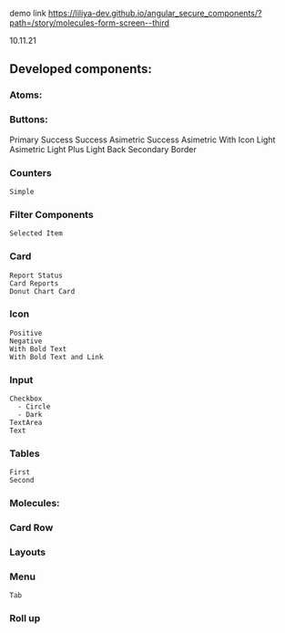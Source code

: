 demo link https://liliya-dev.github.io/angular_secure_components/?path=/story/molecules-form-screen--third

10.11.21
## Developed components: 

### Atoms:
  ### Buttons:
  Primary
  Success 
  Success Asimetric
  Success Asimetric With Icon
  Light Asimetric
  Light Plus
  Light Back
  Secondary Border
  
  ### Counters
    Simple
  
  ### Filter Components
    Selected Item

  ### Card
    Report Status
    Card Reports
    Donut Chart Card
  
  ### Icon
    Positive
    Negative
    With Bold Text
    With Bold Text and Link

  ### Input 
    Checkbox
      - Circle
      - Dark 
    TextArea
    Text

  ### Tables
    First
    Second

### Molecules:
  ### Card Row
  ### Layouts
  ### Menu
    Tab
  ### Roll up



  
